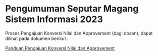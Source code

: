 # Pengumuman Seputar Magang Sistem Informasi 2023

Proses Pengajuan Konversi Nilai dan Approvement (bagi dosen), dapat dilihat pada dokumen berikut :

[Panduan Pengajuan Konversi Nilai dan Approvement](https://drive.google.com/file/d/1N1eb7SGkK7sPhhN33vItrSbqRWwT8BC_/view?usp=share_link)